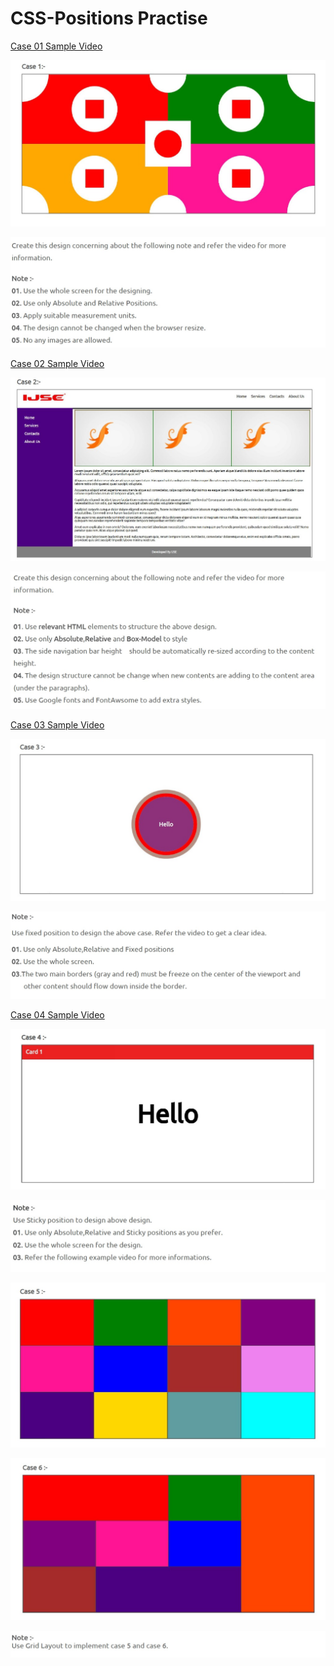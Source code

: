 # CSS-Positions Practise

<a href="https://www.youtube.com/watch?v=bVa2NcYX9DE" target="_blank"> Case 01 Sample Video </a>

![](README_Assets/Case-01.jpg)

![](README_Assets/Case-01-1.jpg)

<a href="https://www.youtube.com/watch?v=drlPgs67aXI" target="_blank"> Case 02 Sample Video </a>

![](README_Assets/Case-02.jpg)

![](README_Assets/Case-02-1.jpg)

<a href="https://www.youtube.com/watch?v=qp322mFSI9c" target="_blank"> Case 03 Sample Video </a>

![](README_Assets/Case-03.jpg)

![](README_Assets/Case-03-1.jpg)

<a href="https://www.youtube.com/watch?v=XnglcYJknxc" target="_blank"> Case 04 Sample Video </a>

![](README_Assets/Case-04.jpg)

![](README_Assets/Case-04-1.jpg)

![](README_Assets/Case-05.jpg)

![](README_Assets/Case-06.jpg)

![](README_Assets/Case-05-06-1.jpg)


